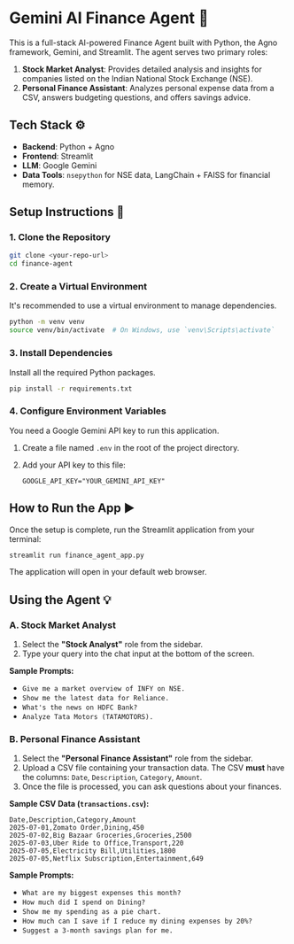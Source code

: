 # Gemini AI Finance Agent 🤖

This is a full-stack AI-powered Finance Agent built with Python, the Agno framework, Gemini, and Streamlit. The agent serves two primary roles:

1.  **Stock Market Analyst**: Provides detailed analysis and insights for companies listed on the Indian National Stock Exchange (NSE).
2.  **Personal Finance Assistant**: Analyzes personal expense data from a CSV, answers budgeting questions, and offers savings advice.

## Tech Stack ⚙️

-   **Backend**: Python + Agno
-   **Frontend**: Streamlit
-   **LLM**: Google Gemini
-   **Data Tools**: `nsepython` for NSE data, LangChain + FAISS for financial memory.

## Setup Instructions 🚀

### 1. Clone the Repository

```bash
git clone <your-repo-url>
cd finance-agent
```

### 2. Create a Virtual Environment

It's recommended to use a virtual environment to manage dependencies.

```bash
python -m venv venv
source venv/bin/activate  # On Windows, use `venv\Scripts\activate`
```

### 3. Install Dependencies

Install all the required Python packages.

```bash
pip install -r requirements.txt
```

### 4. Configure Environment Variables

You need a Google Gemini API key to run this application.

1.  Create a file named `.env` in the root of the project directory.
2.  Add your API key to this file:

    ```
    GOOGLE_API_KEY="YOUR_GEMINI_API_KEY"
    ```

## How to Run the App ▶️

Once the setup is complete, run the Streamlit application from your terminal:

```bash
streamlit run finance_agent_app.py
```

The application will open in your default web browser.

## Using the Agent 💡

### A. Stock Market Analyst

1.  Select the **"Stock Analyst"** role from the sidebar.
2.  Type your query into the chat input at the bottom of the screen.

**Sample Prompts:**

-   `Give me a market overview of INFY on NSE.`
-   `Show me the latest data for Reliance.`
-   `What's the news on HDFC Bank?`
-   `Analyze Tata Motors (TATAMOTORS).`

### B. Personal Finance Assistant

1.  Select the **"Personal Finance Assistant"** role from the sidebar.
2.  Upload a CSV file containing your transaction data. The CSV **must** have the columns: `Date`, `Description`, `Category`, `Amount`.
3.  Once the file is processed, you can ask questions about your finances.

**Sample CSV Data (`transactions.csv`):**

```csv
Date,Description,Category,Amount
2025-07-01,Zomato Order,Dining,450
2025-07-02,Big Bazaar Groceries,Groceries,2500
2025-07-03,Uber Ride to Office,Transport,220
2025-07-05,Electricity Bill,Utilities,1800
2025-07-05,Netflix Subscription,Entertainment,649
```

**Sample Prompts:**

-   `What are my biggest expenses this month?`
-   `How much did I spend on Dining?`
-   `Show me my spending as a pie chart.`
-   `How much can I save if I reduce my dining expenses by 20%?`
-   `Suggest a 3-month savings plan for me.`